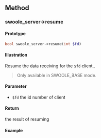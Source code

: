## Method

### swoole_server->resume

#### Prototype

```php
bool swoole_server->resume(int $fd)
```

#### Illustration

Resume the data receiving for the `$fd` client..

> Only available in SWOOLE_BASE mode.

#### Parameter

* `$fd`	the id number of client

#### Return

the result of resuming 

#### Example
